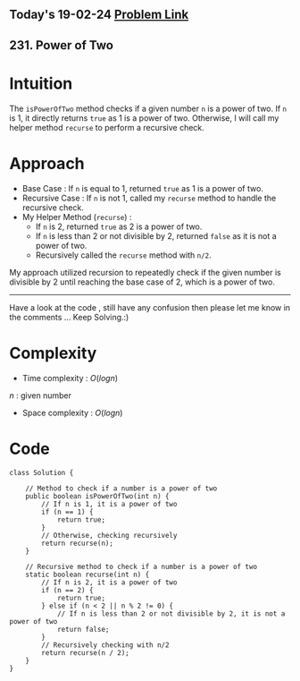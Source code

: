 ## Today's 19-02-24 [Problem Link](https://leetcode.com/problems/power-of-two/description/?envType=daily-question&envId=2024-02-19)
## 231. Power of Two

# Intuition
<!-- Describe your first thoughts on how to solve this problem. -->
The `isPowerOfTwo` method checks if a given number `n` is a power of two. If `n` is 1, it directly returns `true` as 1 is a power of two. Otherwise, I will call my helper method `recurse` to perform a recursive check.

# Approach
<!-- Describe your approach to solving the problem. -->
- Base Case : If `n` is equal to 1, returned `true` as 1 is a power of two.
- Recursive Case : If `n` is not 1, called my `recurse` method to handle the recursive check.
- My Helper Method (`recurse`) :
  - If `n` is 2, returned `true` as 2 is a power of two.
  - If `n` is less than 2 or not divisible by 2, returned `false` as it is not a power of two.
  - Recursively called the `recurse` method with `n/2`.

My approach utilized recursion to repeatedly check if the given number is divisible by 2 until reaching the base case of 2, which is a power of two.

---
Have a look at the code , still have any confusion then please let me know in the comments ... Keep Solving.:)

# Complexity
- Time complexity : $O(logn)$
<!-- Add your time complexity here, e.g. $$O(n)$$ -->
$n$ : given number
- Space complexity : $O(logn)$
<!-- Add your space complexity here, e.g. $$O(n)$$ -->

# Code
```
class Solution {
    
    // Method to check if a number is a power of two
    public boolean isPowerOfTwo(int n) {
        // If n is 1, it is a power of two
        if (n == 1) {
            return true;
        }
        // Otherwise, checking recursively
        return recurse(n);
    }

    // Recursive method to check if a number is a power of two
    static boolean recurse(int n) {
        // If n is 2, it is a power of two
        if (n == 2) {
            return true;
        } else if (n < 2 || n % 2 != 0) {
            // If n is less than 2 or not divisible by 2, it is not a power of two
            return false;
        }
        // Recursively checking with n/2
        return recurse(n / 2);
    }
}
```